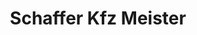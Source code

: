 ---
title: "Schaffer Kfz Meister"
url: /moosburg-a-d-isar/schaffer-kfz-meister/
shop: Autowerkstatt
---
